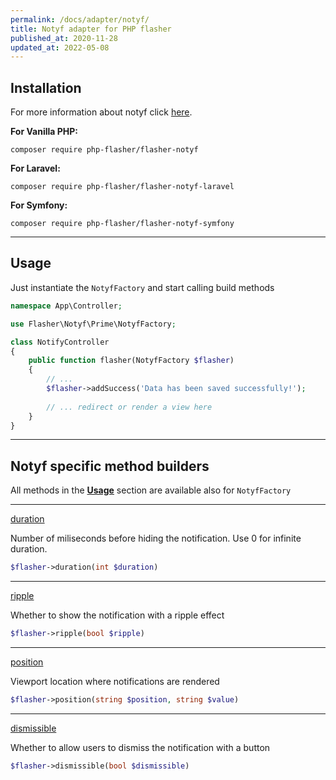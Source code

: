 ```yaml
---
permalink: /docs/adapter/notyf/
title: Notyf adapter for PHP flasher
published_at: 2020-11-28
updated_at: 2022-05-08
---
```


## <i class="fa-duotone fa-list-radio"></i> Installation

For more information about notyf click <a href="https://carlosroso.com/notyf/">here</a>.

**For Vanilla PHP:**
```shell
composer require php-flasher/flasher-notyf
```

**For Laravel:**
```shell
composer require php-flasher/flasher-notyf-laravel
```

**For Symfony:**
```shell
composer require php-flasher/flasher-notyf-symfony
```

---

## <i class="fa-duotone fa-list-radio"></i> Usage

Just instantiate the `NotyfFactory` and start calling build methods

```php
namespace App\Controller;

use Flasher\Notyf\Prime\NotyfFactory;

class NotifyController
{
    public function flasher(NotyfFactory $flasher)
    {
        // ... 
        $flasher->addSuccess('Data has been saved successfully!');
        
        // ... redirect or render a view here
    }
}    
```

---

## <i class="fa-duotone fa-list-radio"></i> Notyf specific method builders

All methods in the **[Usage](/docs/usage/)** section are available also for `NotyfFactory`

---

<p id="method-duration"><a href="#method-duration" class="anchor"><i class="fa-duotone fa-link"></i> duration</a></p>

Number of miliseconds before hiding the notification. Use 0 for infinite duration.
```php
$flasher->duration(int $duration)
```

---

<p id="method-ripple"><a href="#method-ripple" class="anchor"><i class="fa-duotone fa-link"></i> ripple</a></p>

Whether to show the notification with a ripple effect
```php
$flasher->ripple(bool $ripple)
```

---

<p id="method-position"><a href="#method-position" class="anchor"><i class="fa-duotone fa-link"></i> position</a></p>

Viewport location where notifications are rendered
```php
$flasher->position(string $position, string $value)
```

---

<p id="method-dismissible"><a href="#method-dismissible" class="anchor"><i class="fa-duotone fa-link"></i> dismissible</a></p>

Whether to allow users to dismiss the notification with a button
```php
$flasher->dismissible(bool $dismissible)
```
